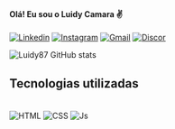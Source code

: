 #### Olá! Eu sou o Luidy Camara ✌️

[![Linkedin](https://img.shields.io/badge/LinkedIn-0077B5?style=for-the-badge&logo=linkedin&logoColor=white)](https://www.linkedin.com/in/luidy-camara-b2154929b/)
[![Instagram](https://img.shields.io/badge/Instagram-E4405F?style=for-the-badge&logo=instagram&logoColor=white)](https://www.instagram.com/luidy_camara/)
[![Gmail](https://img.shields.io/badge/Gmail-D14836?style=for-the-badge&logo=gmail&logoColor=white)](luidyccmara@gmail.com)
[![Discor](https://img.shields.io/badge/Discord-7289DA?style=for-the-badge&logo=discord&logoColor=white)](https://discord.com/channels/867930080637247568/868228509821173760)

![Luidy87 GitHub stats](https://github-readme-stats.vercel.app/api?username=Luidy87&show_icons=true&theme=radical)

 ## Tecnologias utilizadas
<div style="display: inline_block"><br>
  <img align="center" alt="HTML" height="" width="" src="https://img.shields.io/badge/HTML5-E34F26?style=for-the-badge&logo=html5&logoColor=white">
  <img align="center" alt="CSS" height="" width="" src="https://img.shields.io/badge/CSS3-1572B6?style=for-the-badge&logo=css3&logoColor=white">
  <img align="center" alt="Js" height="" width="" src="https://img.shields.io/badge/JavaScript-F7DF1E?style=for-the-badge&logo=javascript&logoColor=black">
</div>
 

